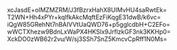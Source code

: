 xcJasdE+oIMZMZRM/J3fBzrxHahX8UIMvHU4saRwtEk=
T2WN+Hh4xPYr+kqlfkAkcMqftEzFiKqgE31dwB/k6vc=
iQgW85GRehNt7nBAIVVtUaQWD76+p5gglcdbH+C2EFo=
wWCTXhezw9BdnLxWaPX4HKSlx9JrflzkGF3nk3KKHp0=
XckDO0zWB62r2vu/W/sj3SSh7SnZ5KmcvCpRff1N0Ms=
